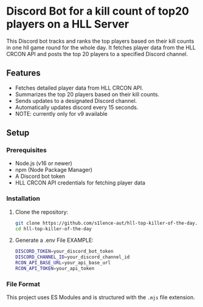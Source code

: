 # Discord Bot for a kill count of top20 players on a HLL Server

This Discord bot tracks and ranks the top players based on their kill counts in one hll game round for the whole day.
It fetches player data from the HLL CRCON API and posts the top 20 players to a specified Discord channel.

## Features

- Fetches detailed player data from HLL CRCON API.
- Summarizes the top 20 players based on their kill counts.
- Sends updates to a designated Discord channel.
- Automatically updates discord every 15 seconds.
- NOTE: currently only for v9 available


## Setup

### Prerequisites

- Node.js (v16 or newer)
- npm (Node Package Manager)
- A Discord bot token
- HLL CRCON API credentials for fetching player data

### Installation

1. Clone the repository:

   ```bash
   git clone https://github.com/s1lence-aut/hll-top-killer-of-the-day.git
   cd hll-top-killer-of-the-day

2. Generate a .env File
EXAMPLE:

   ```bash
   DISCORD_TOKEN=your_discord_bot_token
   DISCORD_CHANNEL_ID=your_discord_channel_id
   RCON_API_BASE_URL=your_api_base_url
   RCON_API_TOKEN=your_api_token
   
### File Format

This project uses ES Modules and is structured with the `.mjs` file extension.